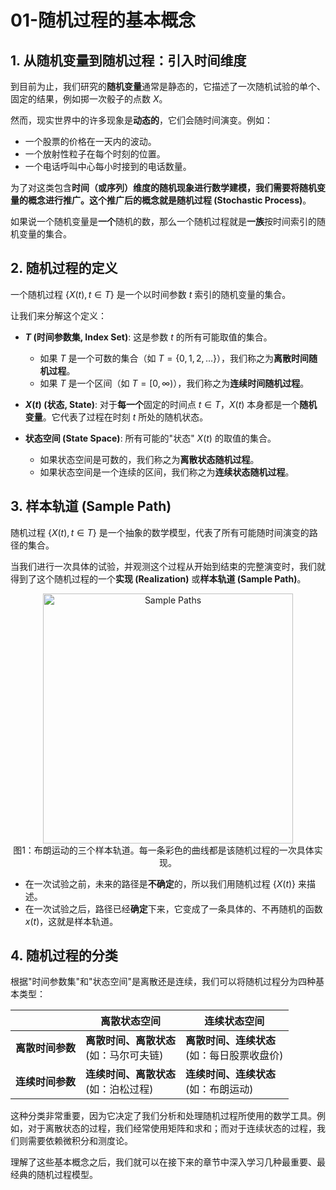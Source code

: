 # 01-随机过程的基本概念

## 1. 从随机变量到随机过程：引入时间维度

到目前为止，我们研究的**随机变量**通常是静态的，它描述了一次随机试验的单个、固定的结果，例如掷一次骰子的点数 $X$。

然而，现实世界中的许多现象是**动态的**，它们会随时间演变。例如：

* 一个股票的价格在一天内的波动。
* 一个放射性粒子在每个时刻的位置。
* 一个电话呼叫中心每小时接到的电话数量。

为了对这类包含**时间（或序列）**维度的随机现象进行数学建模，我们需要将随机变量的概念进行推广。这个推广后的概念就是**随机过程 (Stochastic Process)**。

如果说一个随机变量是**一个**随机的数，那么一个随机过程就是**一族**按时间索引的随机变量的集合。

## 2. 随机过程的定义

一个随机过程 $\{X(t), t \in T\}$ 是一个以时间参数 $t$ 索引的随机变量的集合。

让我们来分解这个定义：

* **$T$ (时间参数集, Index Set)**:
    这是参数 $t$ 的所有可能取值的集合。
  * 如果 $T$ 是一个可数的集合（如 $T=\{0, 1, 2, \dots\}$），我们称之为**离散时间随机过程**。
  * 如果 $T$ 是一个区间（如 $T=[0, \infty)$），我们称之为**连续时间随机过程**。

* **$X(t)$ (状态, State)**:
    对于**每一个**固定的时间点 $t \in T$，$X(t)$ 本身都是一个**随机变量**。它代表了过程在时刻 $t$ 所处的随机状态。

* **状态空间 (State Space)**:
    所有可能的"状态" $X(t)$ 的取值的集合。
  * 如果状态空间是可数的，我们称之为**离散状态随机过程**。
  * 如果状态空间是一个连续的区间，我们称之为**连续状态随机过程**。

## 3. 样本轨道 (Sample Path)

随机过程 $\{X(t), t \in T\}$ 是一个抽象的数学模型，代表了所有可能随时间演变的路径的集合。

当我们进行一次具体的试验，并观测这个过程从开始到结束的完整演变时，我们就得到了这个随机过程的一个**实现 (Realization)** 或**样本轨道 (Sample Path)**。

<div align="center">
<img src="https://upload.wikimedia.org/wikipedia/commons/thumb/f/f9/Wiener_process_realizations.svg/450px-Wiener_process_realizations.svg.png" alt="Sample Paths" width="400"/>
</div>
<div align="center">图1：布朗运动的三个样本轨道。每一条彩色的曲线都是该随机过程的一次具体实现。</div>

* 在一次试验之前，未来的路径是**不确定**的，所以我们用随机过程 $\{X(t)\}$ 来描述。
* 在一次试验之后，路径已经**确定**下来，它变成了一条具体的、不再随机的函数 $x(t)$，这就是样本轨道。

## 4. 随机过程的分类

根据"时间参数集"和"状态空间"是离散还是连续，我们可以将随机过程分为四种基本类型：

|                     | **离散状态空间**                             | **连续状态空间**                               |
| ------------------- | -------------------------------------------- | ---------------------------------------------- |
| **离散时间参数**    | **离散时间、离散状态**<br/>(如：马尔可夫链) | **离散时间、连续状态**<br/>(如：每日股票收盘价) |
| **连续时间参数**    | **连续时间、离散状态**<br/>(如：泊松过程)   | **连续时间、连续状态**<br/>(如：布朗运动)     |

这种分类非常重要，因为它决定了我们分析和处理随机过程所使用的数学工具。例如，对于离散状态的过程，我们经常使用矩阵和求和；而对于连续状态的过程，我们则需要依赖微积分和测度论。

理解了这些基本概念之后，我们就可以在接下来的章节中深入学习几种最重要、最经典的随机过程模型。
